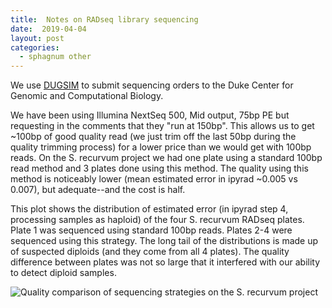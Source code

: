 ```yaml
---
title:  Notes on RADseq library sequencing
date:  2019-04-04
layout: post
categories:
  - sphagnum other
---
```

We use [DUGSIM][1] to submit sequencing orders to the Duke Center for Genomic and Computational Biology.

We have been using Illumina NextSeq 500, Mid output, 75bp PE but requesting in the comments that they "run at 150bp". This allows us to get ~100bp of good quality read (we just trim off the last 50bp during the quality trimming process) for a lower price than we would get with 100bp reads. On the S. recurvum project we had one plate using a standard 100bp read method and 3 plates done using this method. The quality using this method is noticeably lower (mean estimated error in ipyrad ~0.005 vs 0.007), but adequate--and the cost is half.  

This plot shows the distribution of estimated error (in ipyrad step 4, processing samples as haploid) of the four S. recurvum RADseq plates. Plate 1 was sequenced using standard 100bp reads. Plates 2-4 were sequenced using this strategy. The long tail of the distributions is made up of suspected diploids (and they come from all 4 plates). The quality difference between plates was not so large that it interfered with our ability to detect diploid samples.

![Quality comparison of sequencing strategies on the S. recurvum project][image1]

[1]: https://genome.duke.edu/cores-and-services/sequencing-and-genomic-technologies/next-generation-sequencing
[image1]: {{site.image_path}}Quality_comparison_of_sequencing_strategies.png
